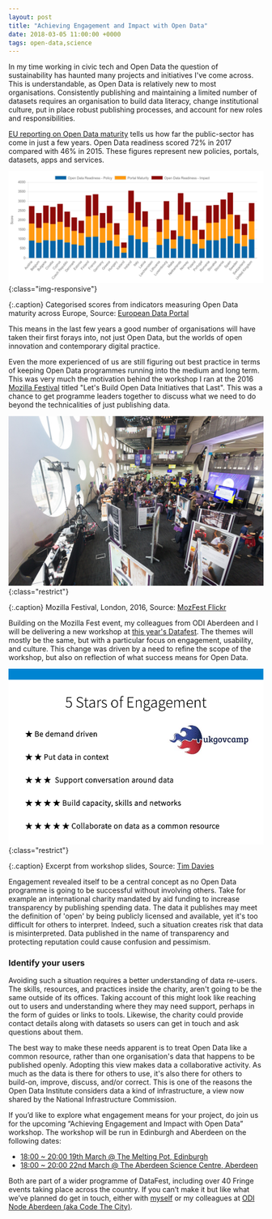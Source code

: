 ```yaml
---
layout: post
title: "Achieving Engagement and Impact with Open Data"
date: 2018-03-05 11:00:00 +0000
tags: open-data,science
---
```


In my time working in civic tech and Open Data the question of sustainability has haunted many projects and initiatives I've come across. This is understandable, as Open Data is relatively new to most organisations. Consistently publishing and maintaining a limited number of datasets requires an organisation to build data literacy, change institutional culture, put in place robust publishing processes, and account for new roles and responsibilities.

[EU reporting on Open Data maturity](https://www.europeandataportal.eu/en/highlights/open-data-maturity-europe-2017) tells us how far the public-sector has come in just a few years. Open Data readiness scored 72% in 2017 compared with 46% in 2015. These figures represent new policies, portals, datasets, apps and services.

![Open Data maturity across Europe](/assets/images/open-data-maturity.png){:class="img-responsive"}

{:.caption}
Categorised scores from indicators measuring Open Data maturity across Europe, Source: [European Data Portal](https://www.europeandataportal.eu/dashboard#2017)

This means in the last few years a good number of organisations will have taken their first forays into, not just Open Data, but the worlds of open innovation and contemporary digital practice.

Even the more experienced of us are still figuring out best practice in terms of keeping Open Data programmes running into the medium and long term. This was very much the motivation behind the workshop I ran at the 2016 [Mozilla Festival](https://mozillafestival.org) titled "Let's Build Open Data Initiatives that Last". This was a chance to get programme leaders together to discuss what we need to do beyond the technicalities of just publishing data.

![Mozilla Festival](/assets/images/mozfest.jpg){:class="restrict"}

{:.caption}
Mozilla Festival, London, 2016, Source: [MozFest Flickr](https://www.flickr.com/photos/mozfest/30004707293/in/album-72157672259755823/)

Building on the Mozilla Fest event, my colleagues from ODI Aberdeen and I will be delivering a new workshop at [this year's Datafest](https://www.datafest.global/events/). The themes will mostly be the same, but with a particular focus on engagement, usability, and culture. This change was driven by a need to refine the scope of the workshop, but also on reflection of what success means for Open Data.

![5 Stars of Engagement](/assets/images/engagement.png){:class="restrict"}

{:.caption}
Excerpt from workshop slides, Source: [Tim Davies](www.timdavies.org.uk/2012/01/21/5-stars-of-open-data-engagement/)

Engagement revealed itself to be a central concept as no Open Data programme is going to be successful without involving others. Take for example an international charity mandated by aid funding to increase transparency by publishing spending data. The data it publishes may meet the definition of 'open' by being publicly licensed and available, yet it's too difficult for others to interpret. Indeed, such a situation creates risk that data is misinterpreted. Data published in the name of transparency and protecting reputation could cause confusion and pessimism.

### Identify your users

Avoiding such a situation requires a better understanding of data re-users. The skills, resources, and practices inside the charity, aren't going to be the same outside of its offices. Taking account of this might look like reaching out to users and understanding where they may need support, perhaps in the form of guides or links to tools. Likewise, the charity could provide contact details along with datasets so users can get in touch and ask questions about them.

The best way to make these needs apparent is to treat Open Data like a common resource, rather than one organisation's data that happens to be published openly. Adopting this view makes data a collaborative activity. As much as the data is there for others to use, it's also there for others to build-on, improve, discuss, and/or correct. This is one of the reasons the Open Data Institute considers data a kind of infrastructure, a view now shared by the National Infrastructure Commission.

If you’d like to explore what engagement means for your project, do join us for the upcoming “Achieving Engagement and Impact with Open Data” workshop. The workshop will be run in Edinburgh and Aberdeen on the following dates:

- [18:00 ~ 20:00 19th March @ The Melting Pot, Edinburgh](https://www.eventbrite.co.uk/e/achieving-engagement-impact-with-open-data-tickets-42463078210)
- [18:00 ~ 20:00 22nd March @ The Aberdeen Science Centre, Aberdeen](https://www.eventbrite.co.uk/e/achieving-engagement-impact-with-open-data-aberdeen-tickets-43030013930)

Both are part of a wider programme of DataFest, including over 40 Fringe events taking place across the country. If you can’t make it but like what we’ve planned do get in touch, either with [myself](https://twitter.com/digitalWestie) or my colleagues at [ODI Node Aberdeen (aka Code The City)](http://codethecity.org).